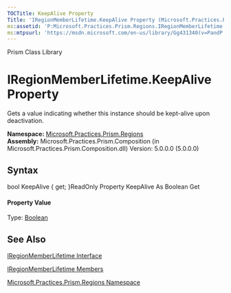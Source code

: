 ```yaml
---
TOCTitle: KeepAlive Property
Title: 'IRegionMemberLifetime.KeepAlive Property (Microsoft.Practices.Prism.Regions)'
ms:assetid: 'P:Microsoft.Practices.Prism.Regions.IRegionMemberLifetime.KeepAlive'
ms:mtpsurl: 'https://msdn.microsoft.com/en-us/library/Gg431340(v=PandP.50)'
---
```


Prism Class Library

IRegionMemberLifetime.KeepAlive Property
============================================

Gets a value indicating whether this instance should be kept-alive upon deactivation.

**Namespace:** [Microsoft.Practices.Prism.Regions](https://msdn.microsoft.com/n:microsoft.practices.prism.regions)
**Assembly:** Microsoft.Practices.Prism.Composition (in Microsoft.Practices.Prism.Composition.dll) Version: 5.0.0.0 (5.0.0.0)

## Syntax


<span id="syntaxToggle"></span>bool KeepAlive { get; }ReadOnly Property KeepAlive As Boolean Get
#### Property Value

Type: [Boolean](http://msdn2.microsoft.com/en-us/library/a28wyd50)

See Also
--------


[IRegionMemberLifetime Interface](https://msdn.microsoft.com/t:microsoft.practices.prism.regions.iregionmemberlifetime)

[IRegionMemberLifetime Members](https://msdn.microsoft.com/allmembers.t:microsoft.practices.prism.regions.iregionmemberlifetime)

[Microsoft.Practices.Prism.Regions Namespace](https://msdn.microsoft.com/n:microsoft.practices.prism.regions)
